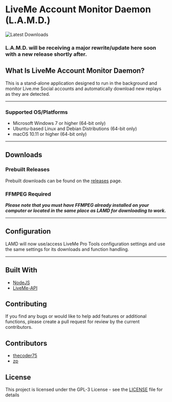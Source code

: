 # LiveMe Account Monitor Daemon (L.A.M.D.)

![Latest Downloads](https://img.shields.io/github/downloads/thecoder75/lamd/latest/total.svg?style=flat-square&label=Latest+Release+Downloaded)

### L.A.M.D. will be receiving a major rewrite/update here soon with a new release shortly after.

## What Is LiveMe Account Monitor Daemon?
This is a stand-alone application designed to run in the background and monitor Live.me Social accounts and automatically download new replays as they are detected.

* * *

### Supported OS/Platforms
- Microsoft Windows 7 or higher (64-bit only)
- Ubuntu-based Linux and Debian Distributions (64-bit only)
- macOS 10.11 or higher (64-bit only)

* * *

## Downloads

### Prebuilt Releases
Prebuilt downloads can be found on the [releases](https://github.com/thecoder75/lamd/releases) page.

### FFMPEG Required
***Please note that you must have FFMPEG already installed on your computer or located in the same place as LAMD for downloading to work.***

* * *

## Configuration
LAMD will now use/access LiveMe Pro Tools configuration settings and use the same settings for its downloads and function handling. 

* * *

## Built With
* [NodeJS](http://nodejs.org)
* [LiveMe-API](https://thecoder75.github.io/liveme-api)

## Contributing
If you find any bugs or would like to help add features or additional functions, please create a pull request for review by the current contributors.

## Contributors
* [thecoder75](https://github.com/thecoder75)
* [zp](https://github.com/zp)

## License
This project is licensed under the GPL-3 License - see the [LICENSE](LICENSE) file for details
